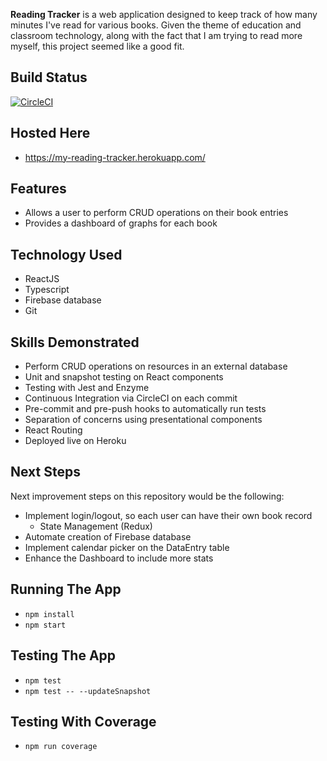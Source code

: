 **Reading Tracker** is a web application designed to keep track of how many minutes I've read for various books. Given the theme of education and classroom technology, along with the fact that I am trying to read more myself, this project seemed like a good fit.

## Build Status
[![CircleCI](https://circleci.com/gh/millro04/reading_tracker.svg?style=svg)](https://circleci.com/gh/millro04/reading_tracker)

## Hosted Here
* https://my-reading-tracker.herokuapp.com/

## Features
* Allows a user to perform CRUD operations on their book entries
* Provides a dashboard of graphs for each book

## Technology Used
* ReactJS
* Typescript
* Firebase database
* Git

## Skills Demonstrated
* Perform CRUD operations on resources in an external database
* Unit and snapshot testing on React components
* Testing with Jest and Enzyme
* Continuous Integration via CircleCI on each commit
* Pre-commit and pre-push hooks to automatically run tests
* Separation of concerns using presentational components
* React Routing
* Deployed live on Heroku

## Next Steps
Next improvement steps on this repository would be the following:
* Implement login/logout, so each user can have their own book record
    * State Management (Redux)
* Automate creation of Firebase database
* Implement calendar picker on the DataEntry table
* Enhance the Dashboard to include more stats

## Running The App
* `npm install`
* `npm start`

## Testing The App
* `npm test`
* `npm test -- --updateSnapshot`

## Testing With Coverage
* `npm run coverage`